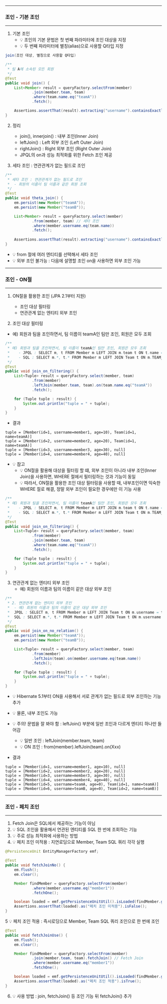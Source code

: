 -----
### 조인 - 기본 조인
-----
1. 기본 조인
   - 💡 조인의 기본 문법은 첫 번째 파라미터에 조인 대상을 지정
   - 💡 두 번째 파라미터에 별칭(alias)으로 사용할 Q타입 지정
```java
join(조인 대상, 별칭으로 사용할 Q타입)
```
```java
/**
 * 팀 A에 소속된 모든 회원
 */
@Test
public void join() {
    List<Member> result = queryFactory.selectFrom(member)
            .join(member.team, team)
            .where(team.name.eq("teamA"))
            .fetch();

    Assertions.assertThat(result).extracting("username").containsExactly("member1", "member2");
}
```
2. 정리
   - join(), innerjoin() : 내부 조인(Inner Join)
   - leftJoin() : Left 외부 조인 (Left Outer Join)
   - rightJoin() : Right 외부 조인 (Right Outer Join)
   - JPQL의 on과 성능 최적화를 위한 Fetch 조인 제공

3. 세타 조인 : 연관관계가 없는 필드로 조인
```java
/**
 * 세타 조인 : 연관관계가 없는 필드로 조인
 *  - 회원의 이름이 팀 이름과 같은 회원 조회
 */
@Test
public void theta_join() {
    em.persist(new Member("teamA"));
    em.persist(new Member("teamB"));

    List<Member> result = queryFactory.select(member)
            .from(member, team) // 세타 조인
            .where(member.username.eq(team.name))
            .fetch();
    
    Assertions.assertThat(result).extracting("username").containsExactly("teamA", "teamB");
}
```
  - 💡 from 절에 여러 엔티티를 선택해서 세타 조인
  - 💡 외부 조인 불가능 : 다음에 설명할 조인 on을 사용하면 외부 조인 가능

-----
### 조인 - ON절
-----
1. ON절을 활용한 조인 (JPA 2.1부터 지원)
   - 조인 대상 필터링
   - 연관관계 없는 엔티티 외부 조인

2. 조인 대상 필터링
  - 예) 회원과 팀을 조인하면서, 팀 이름이 teamA인 팀만 조인, 회원은 모두 조회
```java
/**
 * 예) 회원과 팀을 조인하면서, 팀 이름이 teamA인 팀만 조인, 회원은 모두 조회
 *    - JPQL : SELECT m, t FROM Member m LEFT JOIN m.team t ON t.name = 'teamA'
 *    - SQL : SELECT m.*, t.* FROM Member m LEFT JOIN Team t ON m.TEAM_ID = t.id AND t.name = 'teamA'
 */
@Test
public void join_on_filtering() {
    List<Tuple> result = queryFactory.select(member, team)
            .from(member)
            .leftJoin(member.team, team).on(team.name.eq("teamA"))
            .fetch();

    for (Tuple tuple : result) {
        System.out.println("tuple = " + tuple);
    }
}
```
  - 결과
```
tuple = [Member(id=1, username=member1, age=10), Team(id=1, name=teamA)]
tuple = [Member(id=2, username=member2, age=20), Team(id=1, name=teamA)]
tuple = [Member(id=3, username=member3, age=30), null]
tuple = [Member(id=4, username=member4, age=40), null]
```
  - 💡 참고
    + 💡 ON절을 활용해 대상을 필터링 할 떄, 외부 조인이 아니라 내부 조인(Inner Join)을 사용하면, WHERE 절에서 필터링하는 것과 기능이 동일
    + 💡 따라서, ON절을 활용한 조인 대상 필터링을 사용할 때, 내부조인이면 익숙한 WHERE 절로 해결, 정말 외부 조인이 필요한 경우에만 이 기능 사용
```java
/**
 * 예) 회원과 팀을 조인하면서, 팀 이름이 teamA인 팀만 조인, 회원은 모두 조회
 *    - JPQL : SELECT m, t FROM Member m LEFT JOIN m.team t ON t.name = 'teamA'
 *    - SQL : SELECT m.*, t.* FROM Member m LEFT JOIN Team t ON m.TEAM_ID = t.id AND t.name = 'teamA'
 */
@Test
public void join_on_filtering() {
    List<Tuple> result = queryFactory.select(member, team)
            .from(member)
            .join(member.team, team)
            .where(team.name.eq("teamA"))
            .fetch();

    for (Tuple tuple : result) {
        System.out.println("tuple = " + tuple);
    }
}
```

3. 연관관계 없는 엔티티 외부 조인
   - 예) 회원의 이름과 팀의 이름이 같은 대상 외부 조인
```java
/**
 * 2. 연관관계 없는 엔티티 외부 조인
 *  - 예) 회원의 이름과 팀의 이름이 같은 대상 외부 조인
 *  JPQL : SELECT m, t FROM Member m LEFT JOIN Team t ON m.username = t.name
 *  SQL : SELECT m.*, t.* FROM Member m LEFT JOIN Team t ON m.username = t.name
 */
@Test
public void join_on_no_relation() {
    em.persist(new Member("teamA"));
    em.persist(new Member("teamB"));

    List<Tuple> result = queryFactory.select(member, team)
            .from(member)
            .leftJoin(team).on(member.username.eq(team.name))
            .fetch();

    for (Tuple tuple : result) {
        System.out.println("tuple = " + tuple);
    }
}
```
  - 💡 Hibernate 5.1부터 ON을 사용해서 서로 관계가 없는 필드로 외부 조인하는 기능 추가
  - 💡 물론, 내부 조인도 가능
  - 💡 주의! 문법을 잘 봐야 함 : leftJoin() 부분에 일반 조인과 다르게 엔티티 하나만 들어감
    + 💡 일반 조인 : leftJoin(member.team, team)
    + 💡 ON 조인 : from(member).leftJoin(team).on(Xxx)

  - 결과
```
tuple = [Member(id=1, username=member1, age=10), null]
tuple = [Member(id=2, username=member2, age=20), null]
tuple = [Member(id=3, username=member3, age=30), null]
tuple = [Member(id=4, username=member4, age=40), null]
tuple = [Member(id=5, username=teamA, age=0), Team(id=1, name=teamA)]
tuple = [Member(id=6, username=teamB, age=0), Team(id=2, name=teamB)]
```

-----
### 조인 - 페치 조인
-----
1. Fetch Join은 SQL에서 제공하는 기능이 아님
2. 💡 SQL 조인을 활용해서 연관된 엔티티를 SQL 한 번에 조회하는 기능
3. 💡 주로 성능 최적화에 사용하는 방법
4. 💡 페치 조인 미적용 : 지연로딩으로 Member, Team SQL 쿼리 각각 실행
```java
@PersistenceUnit EntityManagerFactory emf;

@Test
public void fetchJoinNo() {
    em.flush();
    em.clear();

    Member findMember = queryFactory.selectFrom(member)
            .where(member.username.eq("member1"))
            .fetchOne();

    boolean loaded = emf.getPersistenceUnitUtil().isLoaded(findMember.getTeam());
    Assertions.assertThat(loaded).as("페치 조인 미적용").isFalse();
}
```

5 💡 페치 조인 적용 : 즉시로딩으로 Member, Team SQL 쿼리 조인으로 한 번에 조인
```java
@Test
public void fetchJoinUse() {
    em.flush();
    em.clear();

    Member findMember = queryFactory.selectFrom(member)
            .join(member.team, team).fetchJoin() // Fetch Join
            .where(member.username.eq("member1"))
            .fetchOne();

    boolean loaded = emf.getPersistenceUnitUtil().isLoaded(findMember.getTeam());
    Assertions.assertThat(loaded).as("페치 조인 적용").isTrue();
}
```

6. 💡 사용 방법 : join, fetchJoin() 등 조인 기능 뒤 fetchJoin() 추가
